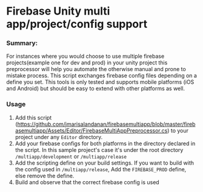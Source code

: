 # Firebase Unity multi app/project/config support

### Summary:
For instances where you would choose to use multiple firebase projects(example one for dev and prod) in your unity project this preprocessor will help you automate
the otherwise manual and prone to mistake process. This script exchanges firebase config files depending on a define you set. This tools is only tested and supports mobile platforms (iOS and Android) but should be easy to extend with other platforms as well.

### Usage
1. Add this script (https://github.com/jmarisalandanan/firebasemultiapp/blob/master/firebasemultiapp/Assets/Editor/FirebaseMultiAppPreprocessor.cs) to your project under any `Editor` directory.
2. Add your firebase configs for both platforms in the directory declared in the script. In this sample project's case it's under the root directory `/multiapp/development` or `/multiapp/release`
3. Add the scripting define on your build settings. If you want to build with the config used in `/multiapp/release`, Add the `FIREBASE_PROD` define, else remove the define.
4. Build and observe that the correct firebase config is used
